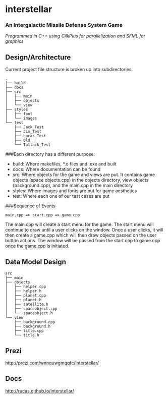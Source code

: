 # interstellar
### An Intergalactic Missile Defense System Game
_Programmed in C++ using CilkPlus for parallelization and SFML for graphics_
## Design/Architecture
Current project file structure is broken up into subdirectories:

```
.
├── build
├── docs
├── src
│   ├── main
│   ├── objects
│   └── view
├── styles
│   ├── font
│   └── images
└── test
    ├── Jack_Test
    ├── Jim_Test
    ├── Lucas_Test
    ├── Old
    └── Tallack_Test
```
###Each directory has a different purpose:
- build: Where makefiles, *.o files and .exe and built
- docs: Where documentation can be found
- src: Where objects for the game and views are put. It contains game objects (space objects.cpp) in the objects directory, view objects (background.cpp), and the main.cpp in the main directory
- styles: Where images and fonts are put for game aesthetics
- test: Where each one of our test cases are put

###Sequence of Events
```
main.cpp => start.cpp => game.cpp
```
The main.cpp will create a start menu for the game. The start menu will continue to draw until a user clicks on the window. Once a user clicks, it will then create a game.cpp which will then draw objects passed on the user button actions. The window will be passed from the start.cpp to game.cpp once the game.cpp is initiated.

## Data Model Design
```
src
├── main
├── objects
│   ├── helper.cpp
│   ├── helper.h
│   ├── planet.cpp
│   ├── planet.h
│   ├── satellite.h
│   ├── spaceobject.cpp
│   └── spaceobject.h
└── view
    ├── background.cpp
    ├── background.h
    ├── title.cpp
    └── title.h
```
## Prezi
http://prezi.com/wnnquwgmqqfc/interstellar/
## Docs
http://rucas.github.io/interstellar/
